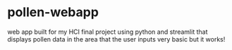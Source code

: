 # pollen-webapp
web app built for my HCI final project using python and streamlit that displays pollen data in the area that the user inputs
very basic but it works!
